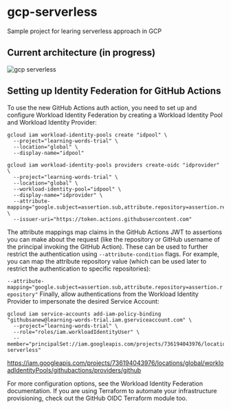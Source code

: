 # gcp-serverless
Sample project for learing serverless approach in GCP

## Current architecture (in progress)

![gcp serverless](https://user-images.githubusercontent.com/7352031/221429972-bf2a0bed-d788-4bb3-953e-7a9c416386d4.png)

## Setting up Identity Federation for GitHub Actions

To use the new GitHub Actions auth action, you need to set up and configure Workload Identity Federation by creating a Workload Identity Pool and Workload Identity Provider:

```shell
gcloud iam workload-identity-pools create "idpool" \
  --project="learning-words-trial" \
  --location="global" \
  --display-name="idpool"

gcloud iam workload-identity-pools providers create-oidc "idprovider" \
  --project="learning-words-trial" \
  --location="global" \
  --workload-identity-pool="idpool" \
  --display-name="idprovider" \
  --attribute-mapping="google.subject=assertion.sub,attribute.repository=assertion.repository" \
  --issuer-uri="https://token.actions.githubusercontent.com"
  ```

The attribute mappings map claims in the GitHub Actions JWT to assertions you can make about the request (like the repository or GitHub username of the principal invoking the GitHub Action). These can be used to further restrict the authentication using `--attribute-condition` flags. For example, you can map the attribute repository value (which can be used later to restrict the authentication to specific repositories):

`--attribute-mapping="google.subject=assertion.sub,attribute.repository=assertion.repository"`
Finally, allow authentications from the Workload Identity Provider to impersonate the desired Service Account:

```shell
gcloud iam service-accounts add-iam-policy-binding "githubsanew@learning-words-trial.iam.gserviceaccount.com" \
  --project="learning-words-trial" \
  --role="roles/iam.workloadIdentityUser" \
  --member="principalSet://iam.googleapis.com/projects/736194043976/locations/global/workloadIdentityPools/idpool/attribute.repository/vyshkov/gcp-serverless"
  ```
https://iam.googleapis.com/projects/736194043976/locations/global/workloadIdentityPools/githubactions/providers/github  

For more configuration options, see the Workload Identity Federation documentation. If you are using Terraform to automate your infrastructure provisioning, check out the GitHub OIDC Terraform module too.
